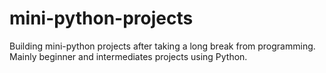 # mini-python-projects
Building mini-python projects after taking a long break from programming.
Mainly beginner and intermediates projects using Python.
